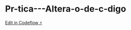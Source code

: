 # Pr-tica---Altera-o-de-c-digo

[Edit in Codeflow ⚡️](https://stackblitz.com/~/github.com/JosileteRodrigues/Pr-tica---Altera-o-de-c-digo)